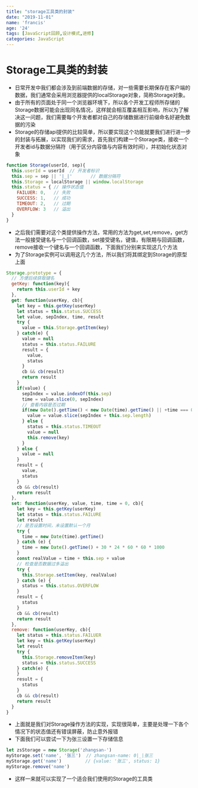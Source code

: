 ```yaml
---
title: "storage工具类的封装"
date: "2019-11-01"
name: 'francis'
age: '24'
tags: [JavaScript回顾,设计模式,进修]
categories: JavaScript
---
```



# Storage工具类的封装

- 日常开发中我们都会涉及到前端数据的存储，对一些需要长期保存在客户端的数据，我们通常会采用浏览器提供的localStorage对象，简称Storage对象。
- 由于所有的页面处于同一个浏览器环境下，所以各个开发工程师所存储的Storage数据可能会出现同名情况，这样就会相互覆盖相互影响，所以为了解决这一问题，我们需要每个开发者都对自己的存储数据进行前缀命名好避免数据的污染
- Storage的存储api提供的比较简单，所以要实现这个功能就要我们进行进一步的封装与拓展，以实现我们的需求，首先我们构建一个Storage类，接收一个开发者id与数据分隔符（用于区分内容值与内容有效时间），并初始化状态对象

<!--more-->  

```js
function Storage(userId, sep){
  this.userId = userId  // 开发者标识
  this.sep = sep || '|_|'       // 数据分隔符
  this.Storage = localStorage || window.localStorage
  this.status = { // 操作状态值
    FAILUER: 0,   // 失败
    SUCCESS: 1,   // 成功
    TIMEOUT: 2,   // 过期
    OVERFLOW: 3   // 溢出
  }
}

```

- 之后我们需要对这个类提供操作方法，常用的方法为get,set,remove，get方法一般接受键名与一个回调函数，set接受键名，键值，有限期与回调函数，remove接收一个键名与一个回调函数，下面我们分别来实现这几个方法
- 为了Storage实例可以调用这几个方法，所以我们将其绑定到Storage的原型上面

```js
Storage.prototype = {
  // 方便后续获取键名
  getKey: function(key){
    return this.userId + key
  },
  get: function(userKey, cb){
    let key = this.getKey(userKey)
    let status = this.status.SUCCESS
    let value, sepIndex, time, result
    try {
      value = this.Storage.getItem(key)
    } catch(e) {
      value = null
      status = this.status.FAILURE
      result = {
        value,
        status
      }
      cb && cb(result)
      return result
    }
    if(value) {
      sepIndex = value.indexOf(this.sep)
      time = value.slice(0, sepIndex)
      // 查看内容是否过期
      if(new Date().getTime() < new Date(time).getTime() || +time === 0){
        value = value.slice(sepIndex + this.sep.length)
      } else {
        status = this.status.TIMEOUT
        value = null
        this.remove(key)
      }
    } else {
      value = null
    }
    result = {
      value,
      status
    }
    cb && cb(result)
    return result
  },
  set: function(userKey, value, time, time = 0, cb){
    let key = this.getKey(userKey)
    let status = this.status.FAILURE
    let result
    // 是否设置时间，未设置默认一个月
    try {
      time = new Date(time).getTime()
    } catch (e) {
      time = new Date().getTime() + 30 * 24 * 60 * 60 * 1000
    }
    const realValue = time + this.sep + value
    // 检查是否数据过多溢出
    try {
      this.Storage.setItem(key, realValue)
    } catch (e) {
      status = this.status.OVERFLOW
    }
    result = {
      status
    }
    cb && cb(result)
    return result
  },
  remove: function(userKey, cb){
    let status = this.status.FAILUER
    let key = this.getKey(userKey)
    let result
    try {
      this.Storage.removeItem(key)
      status = this.status.SUCCESS
    } catch(e) {
    }
    result = {
      status
    }
    cb && cb(result)
    return result
  }
}
```

- 上面就是我们对Storage操作方法的实现，实现很简单，主要是处理一下各个情况下的状态值还有错误屏蔽，防止意外报错
- 下面我们可以尝试一下为张三设置一下存储信息

```js
let zsStorage = new Storage('zhangsan-')
myStorage.set('name', '张三')  // zhangsan-name: 0|_|张三
myStorage.get('name')         // {value: '张三', status: 1}
myStorage.remove('name')
```

- 这样一来就可以实现了一个适合我们使用的Storage的工具类